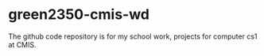 # green2350-cmis-wd
The github code repository is for my school work, projects for computer cs1 at CMIS.

